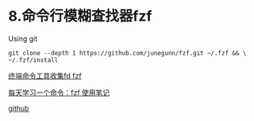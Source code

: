 # 8.命令行模糊查找器fzf



Using git

```shell
git clone --depth 1 https://github.com/junegunn/fzf.git ~/.fzf && \
~/.fzf/install
```





[终端命令工具收集fd fzf](https://www.cnblogs.com/hongdada/p/14071281.html)


[每天学习一个命令：fzf 使用笔记](https://einverne.github.io/post/2019/08/fzf-usage.html)


[github](https://github.com/junegunn/fzf)